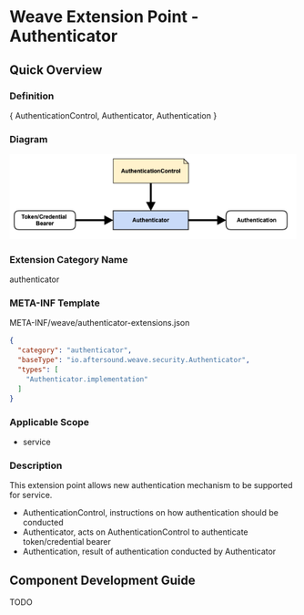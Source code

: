 # Weave Extension Point - Authenticator

## Quick Overview

### Definition

{ AuthenticationControl, Authenticator, Authentication }

### Diagram

![](diagrams/WEAVE-EXTENSION-POINT-AUTHENTICATOR.png)

### Extension Category Name

authenticator

### META-INF Template

META-INF/weave/authenticator-extensions.json

```json
{
  "category": "authenticator",
  "baseType": "io.aftersound.weave.security.Authenticator",
  "types": [
    "Authenticator.implementation"
  ]
}
```

### Applicable Scope

- service

### Description

This extension point allows new authentication mechanism to be supported for service. 

- AuthenticationControl, instructions on how authentication should be conducted
- Authenticator, acts on AuthenticationControl to authenticate token/credential bearer
- Authentication, result of authentication conducted by Authenticator 

## Component Development Guide

TODO